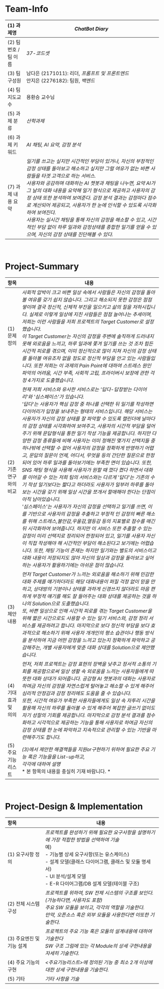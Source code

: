 <!-- Template for PROJECT REPORT of CapstoneDesign 2025-2H, initially written by khyoo -->
<!-- 본 파일은 2025년도 컴공 졸업프로젝트의 <1차보고서> 작성을 위한 기본 양식입니다. -->
<!-- 아래에 "*"..."*" 표시는 italic체로 출력하기 위해서 사용한 것입니다. -->
<!-- "내용"에 해당하는 부분을 지우고, 여러분 과제의 내용을 작성해 주세요. -->

# Team-Info
| (1) 과제명 | *ChatBot Diary*
|:---  |---  |
| (2) 팀 번호 / 팀 이름 | *37-코드셋* |
| (3) 팀 구성원 | 남다은 (2171011): 리더, *프롬프트 및 프론트엔드* <br> 안지은 (2276182): 팀원, *백엔드*	 |
| (4) 팀 지도교수 | 용환승 교수님 |
| (5) 과제 분류 | *산학과제* |
| (6) 과제 키워드 | *AI 채팅, AI 요약, 감정 분석*  |
| (7) 과제 내용 요약 | *일기를 쓰고는 싶지만 시간적인 부담이 있거나, 자신의 부정적인 감정 상태를 돌아보고 해소하고 싶지만 그럴 여유가 없는 바쁜 사람들을 타겟 고객으로 하는 서비스.<br>사용자와 공감하며 대화하는 AI 챗봇과 채팅을 나누면, 요약 AI가 그 날의 대화 내용을 요약해 일기 형식으로 제공하고 사용자의 감정 상태 또한 분석하여 보여준다. 감정 분석 결과는 감정마다 점수로 계산되어 제공되고, 사용자가 한 눈에 인식할 수 있도록 시각화하여 보여진다.<br>사용자는 실시간 채팅을 통해 자신의 감정을 해소할 수 있고, 시간적인 부담 없이 하루 일과와 감정상태를 종합한 일기를 얻을 수 있으며, 자신의 감정 상태를 진단해볼 수 있다.* |

<br>

# Project-Summary
| 항목 | 내용 |
|:---  |---  |
| (1) 문제 정의 | *사회적 압박이 크고 바쁜 일상 속에서 사람들은 자신의 감정을 돌아볼 여유를 갖기 쉽지 않습니다. 그리고 해소되지 못한 감정은 점점 쌓이며 결국 정신적, 신체적 부진을 일으키고 삶의 질을 저하시킵니다. 실제로 이렇게 일상에 지친 사람들은 점점 늘어나는 추세이며, 저희는 이런 사람들을 저희 프로젝트의 Target Customer로 설정했습니다.<br>이 Target Customer는 자신의 감정을 주변에 솔직하게 드러내지 못해 외로움을 느끼고, 하루 일과에 쫓겨 일기를 쓰는 것 조차 힘든 시간적 피로를 겪으며, 이미 정신적으로 많이 지쳐 자신의 감정 상태를 돌아볼 여유조차 없을 정도로 정신적 부담을 안고 있는 사람들입니다. 또한 저희는 이 과제의 Pain Point에 대하여 스트레스 원인 파악의 어려움, 시간 부족, 사회적 고립, 프라이버시 보장에 관한 걱정 4가지로 도출했습니다.*  |
| (2) 기존연구와의 비교 | *현재 저희 서비스와 유사한 서비스로는 '답다-답장받는 다이어리'와 '심스페이스'가 있습니다.<br>'답다'는 사용자가 핵심 감정 중 하나를 선택한 뒤 일기를 작성하면 다이어리가 답장을 보내주는 형태의 서비스입니다. 해당 서비스는 사용자가 자신의 감정 상태를 잘 파악할 수 있도록 캘린더에 날마다의 감정 상태를 시각화하여 보여주고, 사용자의 시간적 부담을 덜어주기 위해 문답형식을 통한 일기 작성 기능을 제공합니다. 하지만 다양한 감정 종류들에 비해 사용자는 이미 정해진 몇가지 선택지들 중 하나밖에 선택할 수 없어 사용자의 감정을 정확하게 반영하기 어렵고, 문답의 질문이 언제, 어디서, 무엇을 등의 간단한 질문으로 한정되어 있어 하루 일과를 돌아보기에는 부족한 면이 있습니다. 또한, SNS 채팅 형식을 사용해 사용자가 원할 때 껐다 켰다 하면서 대화를 이어갈 수 있는 저희 팀의 서비스와는 다르게 '답다'는 기존의 수기 작성 일기보다는 짧다고 하더라도 사용자가 일부러 하루를 돌아보는 시간을 갖기 위해 일상 시간을 쪼개서 할애해야 한다는 단점이 아직 남아있습니다.<br>'심스페이스'는 사용자가 자신의 감정을 선택하고 일기를 쓰면, 이를 기반으로 사용자의 감정을 추출하고 부정적 인 감정의 빠른 해소를 위해 스트레스,불안감,우울감,열등감 등의 지표별로 점수를 매긴 뒤 시각화하여 보여줍니다. 하지만 이 서비스 또한 추출할 수 있는 감정이 미리 선택지로 정리되어 한정되어 있고, 일기를 사용자 자신이 직접 작성해야 해 시간적인 부담이 해소된다고 보기에는 어렵습니다. 또한, 채팅 기능이 존재는 하지만 일기와는 별도의 서비스이고 대화 내용이 저장되지도 않아 자신의 일상과 감정을 돌아보고 싶어하는 사용자가 활용하기에는 아쉬운 점이 많습니다.* |
| (3) 제안 내용 | *먼저 Target Customer가 느끼는 외로움을 해소하기 위해 민감한 대화 주제를 얘기하더라도 해당 대화내용이 퍼질 걱정 없이 믿을 만하고, 상대방의 기분이나 상태를 과하게 신경쓰지 않더라도 마음 편하게 부정적 얘기를 해도 잘 들어주는 대화 상대를 제공하는 것을 하나의 Solution으로 도출했습니다.<br>또, 바쁜 일상으로 인해 시간적 피로를 겪는 Target Customer을 위해 짧은 시간으로도 사용할 수 있는 일기 서비스와, 감정 정리 서비스를 제공하려고 합니다. 마지막으로 보다 정신적 부담을 보다 효과적으로 해소하기 위해 사용자 개개인의 평소 습관이나 행동 방식을 분석하여 지금 어떤 감정을 느끼고 있는지 정확하게 파악하고 공감해주는, 개별 사용자에게 맞춘 대화 상대를 Solution으로 제안했습니다.* |
| (4) 기대효과 및 의의 | *먼저, 저희 프로젝트는 감정 표현의 장벽을 낮추고 정서적 소통의 기회를 제공함으로써 일상 생활 속 외로움을 느끼는 사용자들에게 따뜻한 대화 상대가 되어줍니다. 공감형 AI 챗봇과의 대화는 사용자로 하여금 자신의 감정을 자연스럽게 털어놓고 해소할 수 있게 해주어 심리적 안정감과 감정 정리에도 도움을 줄 수 있습니다.<br>또한, 시간적 여유가 부족한 사용자들에게도 일상 속 자투리 시간을 활용해 자신의 하루를 돌아볼 수 있게 해주어 복잡한 글쓰기 없이도 자기 성찰의 기회를 제공합니다. 마지막으로 감정 분석 결과를 점수화하고 시각적으로 제공하는 기능을 통해 사용자로 하여금 자신의 감정 상태를 한 눈에 파악하고 지속적으로 관리할 수 있는 기반을 마련해주기도 합니다.* |
| (5) 주요 기능 리스트 | *(3)에서 제안한 해결책들을 지원or구현하기 위하여 필요한 주요 기능 혹은 기능을을 List-up하고, <br> 각각에 대하여 설명* <br> * 본 항목의 내용을 충실히 기재 바람니다. *|

<br>
 
# Project-Design & Implementation
| 항목 | 내용 |
|:---  |---  |
| (1) 요구사항 정의 | *프로젝트를 완성하기 위해 필요한 요구사항을 설명하기에 가장 적합한 방법을 선택하여 기술* <br> 예) <br> - 기능별 상세 요구사항(또는 유스케이스) <br> - 설계 모델(클래스 다이어그램, 클래스 및 모듈 명세서) <br> - UI 분석/설계 모델 <br> - E-R 다이어그램/DB 설계 모델(테이블 구조) |
| (2) 전체 시스템 구성 | *프로젝트를 위하여, SW 전체 시스템의 구조를 보인다. (가능하다면, 사용자도 포함) <br> 주요 SW 모듈을 보이고, 각각의 역할을 기술한다. <br>만약, 오픈소스 혹은 외부 모듈을 사용한다면 이또한 기술한다.* |
| (3) 주요엔진 및 기능 설계 | *프로젝트의 주요 기능 혹은 모듈의 설계내용에 대하여 기술한다 <br> SW 구조 그림에 있는 각 Module의 상세 구현내용을 자세히 기술한다.* |
| (4) 주요 기능의 구현 | *<주요기능리스트>에 정의된 기능 중 최소 2개 이상에 대한 상세 구현내용을 기술한다.* |
| (5) 기타 | *기타 사항을 기술*  |

<br>
